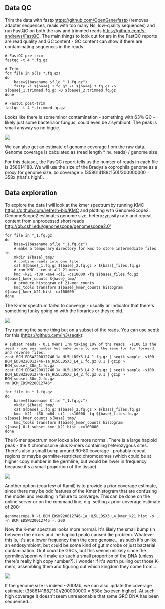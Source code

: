 ## Data QC

Trim the data with fastp https://github.com/OpenGene/fastp (removes adapter sequences, reads with too many Ns, low-quality sequences) and run FastQC on both the raw and trimmed reads https://github.com/s-andrews/FastQC. The main things to look out for are in the FastQC reports are read quality and GC content - GC content can show if there are contaminating sequences in the reads.

```
# FastQC pre-trim
fastqc -t 4 *.fq.gz

# Trim
for file in $(ls *.fq.gz)
do
	base=$(basename $file "_1.fq.gz")
	fastp -i ${base}_1.fq.gz -I ${base}_2.fq.gz -o ${base}_1.trimmed.fq.gz -O ${base}_2.trimmed.fq.gz
done

# FastQC post-trim
fastqc -t 4 *.trimmed.fq.gz
```

Looks like there is some minor contamination - something with 63% GC - likely just some bacteria or fungus, could even be a symbiont. The peak is small anyway so no biggie.

![](../figures/lyco_male_reads_GC_content.png)

We can also get an estimate of genome coverage from the raw data. Genome coverage is calculated as (read length * no. reads) / genome size

For this dataset, the FastQC report tells us the number of reads in each file is 358614188. We will use the size of the Bradysia coprophila genome as a proxy for genome size. So coverage = (358614188*2*150)/300000000 = 358x (that's high!).

## Data exploration

To explore the data I will look at the kmer spectrum by running KMC https://github.com/refresh-bio/KMC and plotting with GenomeScope2. GenomeScope2 estimates genome size, heterozygosity rate and repeat content from unprocessed short reads http://qb.cshl.edu/genomescope/genomescope2.0/

```
for file in *_1.fq.gz
do
	base=$(basename $file "_1.fq.gz")
	# make a temporary directory for kmc to store intermediate files in
	mkdir ${base}_tmp/
	# combine reads into one file
	cat ${base}_1.fq.gz ${base}_2.fq.gz > ${base}_files.fq.gz
	# run KMC - count all 21-mers
	kmc -k21 -t30 -m64 -ci1 -cs10000 -fq ${base}_files.fq.gz ${base}_kmer_counts ${base}_tmp/
	# produce histogram of 21-mer counts
	kmc_tools transform ${base}_kmer_counts histogram ${base}_kmer_k21.hist -cx100000
done
```
The K-mer spectrum failed to converge - usually an indicator that there's something funky going on with the libraries or they're old.

![](../figures/lycoriella_male_gscope_kmer_spectra_all_reads.png)

Try running the same thing but on a subset of the reads. You can use seqtk for this (https://github.com/lh3/seqtk):

```
# subset reads - 0.1 means I'm taking 10% of the reads. -s100 is the seed - use any number but make sure to use the same for for forward and reverse files.
zcat BCM_EDSW220012746-1a_HL5LLDSX3_L4_1.fq.gz | seqtk sample -s100 BCM_EDSW220012746-1a_HL5LLDSX3_L4_1.fq.gz 0.1 | gzip > BCM_subset_30m_1.fq.gz
zcat BCM_EDSW220012746-1a_HL5LLDSX3_L4_2.fq.gz | seqtk sample -s100 BCM_EDSW220012746-1a_HL5LLDSX3_L4_2.fq.gz 0.1 | gzip > BCM_subset_30m_2.fq.gz
rm BCM_EDSW220012746*

for file in *_1.fq.gz
do
	base=$(basename $file "_1.fq.gz")
	mkdir ${base}_tmp/
	cat ${base}_1.fq.gz ${base}_2.fq.gz > ${base}_files.fq.gz
	kmc -k21 -t30 -m64 -ci1 -cs10000 -fq ${base}_files.fq.gz ${base}_kmer_counts ${base}_tmp/
	kmc_tools transform ${base}_kmer_counts histogram ${base}_0.1_subset_kmer_k21.hist -cx100000
done
```

The K-mer spectrum now looks a lot more normal. There is a large haploid peak - the X chromosome plus K-mers containing heterozygous sites. There's also a small bump around 60-80 coverage - probably repeat regions or maybe germline-restricted chromosomes (which could be at higher copy number in the germline, but would be lower in frequency because it's a small proportion of the tissue).

![](../figures/lycoriella_male_gscope_kmer_spectra_subset.png)

Another option (courtesy of Kamil) is to provide a prior coverage estimate, since there may be odd features of the Kmer histogram that are confusing the model and resulting in failure to converge. This can be done on the online server or on the command line, e.g. setting a prior coverage estimate of 200:

```
genomescope.R -i BCM_EDSW220012746-1a_HL5LLDSX3_L4_kmer_k21.hist -o . -n BCM_EDSW220012746 -l 200
```

Now the K-mer spectrum looks more normal. It's likely the small bump (in between the errors and the haploid peak) caused the problem. Whatever this is, it's at a lower frequency than the core genome... as such it's unlike an endosymbiont, but could be some kind of gut microbe or just bacterial contamination. Or it could be GRCs, but this seems unlikely since the germline/sperm will make up such a small proportion of the DNA (unless there's really high copy number?). I wonder if it's worth pulling out those K-mers, assembling them and figuring out which kingdom they come from...

![](../figures/lyco_kmer_spectrum_prior_est_200.png)

If the genome size is indeed ~200Mb, we can also update the coverage estimate: (358614188*2*150)/200000000 = 538x (so even higher). At such high coverage it doesn't seem unreasonable that some GRC DNA has been sequenced...

